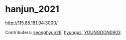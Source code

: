 # hanjun_2021

http://115.85.181.94:3000/

Contributers: [seonghyun26](https://github.com/seonghyun26), [hyungus](https://github.com/hyungus), [YOUNGDON0903](https://github.com/YOUNGDON0903)
